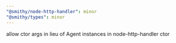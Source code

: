 ```yaml
---
"@smithy/node-http-handler": minor
"@smithy/types": minor
---
```


allow ctor args in lieu of Agent instances in node-http-handler ctor
